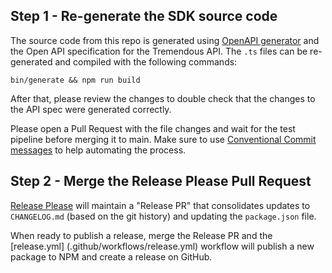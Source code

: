 ## Step 1 - Re-generate the SDK source code

The source code from this repo is generated using [OpenAPI generator][1] and the Open API specification for the Tremendous API. The `.ts` files can be re-generated and compiled with the following commands:

```console
bin/generate && npm run build
```

After that, please review the changes to double check that the changes to the API spec were
generated correctly.

Please open a Pull Request with the file changes and wait for the test pipeline before merging it
to main. Make sure to use [Conventional Commit messages]([2]) to help automating the process.

## Step 2 - Merge the Release Please Pull Request

[Release Please](https://github.com/googleapis/release-please) will maintain a "Release PR" that
consolidates updates to `CHANGELOG.md` (based on the git history) and updating the `package.json`
file.

When ready to publish a release, merge the Release PR and the [release.yml]
(.github/workflows/release.yml) workflow will publish a new package to NPM and create a release on GitHub.

[1]: https://openapi-generator.tech
[2]: https://www.conventionalcommits.org/en/v1.0.0/
